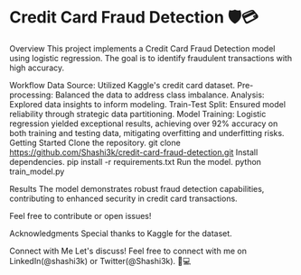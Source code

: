 <h1>Credit Card Fraud Detection 🛡️💳</h1>
Overview
This project implements a Credit Card Fraud Detection model using logistic regression. The goal is to identify fraudulent transactions with high accuracy.

Workflow
Data Source: Utilized Kaggle's credit card dataset.
Pre-processing: Balanced the data to address class imbalance.
Analysis: Explored data insights to inform modeling.
Train-Test Split: Ensured model reliability through strategic data partitioning.
Model Training: Logistic regression yielded exceptional results, achieving over 92% accuracy on both training and testing data, mitigating overfitting and underfitting risks.
Getting Started
Clone the repository.
git clone https://github.com/Shashi3k/credit-card-fraud-detection.git
Install dependencies.
pip install -r requirements.txt
Run the model.
python train_model.py

Results
The model demonstrates robust fraud detection capabilities, contributing to enhanced security in credit card transactions.

Feel free to contribute or open issues!

Acknowledgments
Special thanks to Kaggle for the dataset.

Connect with Me
Let's discuss! Feel free to connect with me on LinkedIn(@shashi3k) or Twitter(@Shashi3k). 🚀💻
